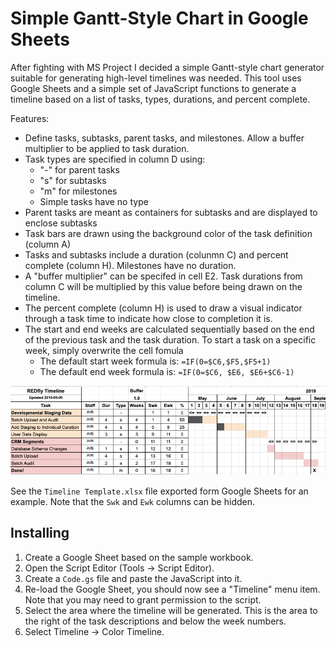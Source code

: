 # Simple Gantt-Style Chart in Google Sheets

After fighting with MS Project I decided a simple Gantt-style chart generator suitable for
generating high-level timelines was needed.  This tool uses Google Sheets and a simple set of
JavaScript functions to generate a timeline based on a list of tasks, types, durations, and percent
complete.

Features:
- Define tasks, subtasks, parent tasks, and milestones. Allow a buffer multiplier to be applied to
  task duration.
- Task types are specified in column D using:
    - "-" for parent tasks
    - "s" for subtasks
    - "m" for milestones
    - Simple tasks have no type
- Parent tasks are meant as containers for subtasks and are displayed to enclose subtasks
- Task bars are drawn using the background color of the task definition (column A)
- Tasks and subtasks include a duration (colunmn C) and percent complete (column H). Milestones have
  no duration.
- A "buffer multiplier" can be specifed in cell E2. Task durations from column C will be multiplied
  by this value before being drawn on the timeline.
- The percent complete (column H) is used to draw a visual indicator through a task time to indicate
  how close to completion it is.
- The start and end weeks are calculated sequentially based on the end of the previous task and
  the task duration. To start a task on a specific week, simply overwrite the cell fomula
    - The default start week formula is: `=IF(0=$C6,$F5,$F5+1)`
    - The default end week formula is: `=IF(0=$C6, $E6, $E6+$C6-1)`

![Generated Gantt Chart](template.png)

See the `Timeline Template.xlsx` file exported form Google Sheets for an example. Note that the `Swk` and `Ewk` columns can be hidden.

## Installing

1. Create a Google Sheet based on the sample workbook.
2. Open the Script Editor (Tools -> Script Editor).
3. Create a `Code.gs` file and paste the JavaScript into it.
4. Re-load the Google Sheet, you should now see a "Timeline" menu item. Note that you may need to
   grant permission to the script.
5. Select the area where the timeline will be generated. This is the area to the right of the task
   descriptions and below the week numbers.
6. Select Timeline -> Color Timeline.
